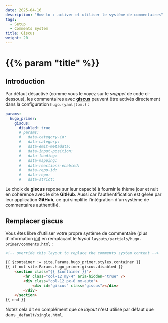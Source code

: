 ```yaml
---
date: 2025-04-16
description: "How to : activer et utiliser le système de commentaires"
tags:
  - Setup
  - Comments System
title: Giscus
weight: 20
---
```


# {{% param "title" %}}

## Introduction

Par défaut désactivé (comme vous le voyez sur le *snippet* de code ci-dessous),
les commentaires avec [**giscus**](https://giscus.app) peuvent être activés directement dans la configuration `hugo.(yaml|toml)` :

```yml
params:
  hugo_primer:
    giscus:
      disabled: true
      # params:
      #   data-category-id:
      #   data-category:
      #   data-emit-metadata:
      #   data-input-position:
      #   data-loading:
      #   data-mapping:
      #   data-reactions-enabled:
      #   data-repo-id:
      #   data-repo:
      #   data-strict:
```

Le choix de **giscus** repose sur leur capacité à fournir le thème jour et nuit en cohérence avec le site **GitHub**.
Aussi car l'authentification est gérée par leur application **GitHub**, ce qui simplifie l'intégration d'un système de commentaires authentifié.

## Remplacer giscus

Vous êtes libre d'utiliser votre propre système de commentaire (plus d'information [ici](https://gohugo.io/content-management/comments/))
en remplaçant le *layout* `layouts/partials/hugo-primer/comments.html` :

```html
<!-- override this layout to replace the comments system content -->

{{ $container := site.Params.hugo_primer.styles.container }}
{{ if not site.Params.hugo_primer.giscus.disabled }}
    <section class="{{ $container }}">
        <hr class="col-12 my-4" aria-hidden="true" />
        <div class="col-12 px-0 mx-auto">
            <div id="giscus" class="giscus"></div>
        </div>
    </section>
{{ end }}
```

Notez cela dit en complément que ce *layout* n'est utilisé par défaut que dans `_default/single.html`.
